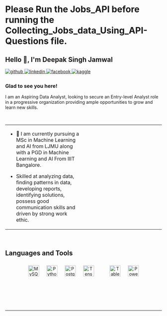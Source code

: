 # <br/> Please Run the Jobs_API before running the Collecting_Jobs_data_Using_API-Questions file.<br/>


## Hello 👋, I'm Deepak Singh Jamwal  
  

<a href="https://github.com/DsJamwal" target="_blank">
<img src=https://img.shields.io/badge/github-%2324292e.svg?&style=for-the-badge&logo=github&logoColor=white alt=github style="margin-bottom: 5px;" />
</a>
<a href="https://linkedin.com/in/deepak-jamwal-54571095" target="_blank">
<img src=https://img.shields.io/badge/linkedin-%231E77B5.svg?&style=for-the-badge&logo=linkedin&logoColor=white alt=linkedin style="margin-bottom: 5px;" />
</a>
<a href="https://www.facebook.com/deepak0412" target="_blank">
<img src=https://img.shields.io/badge/facebook-%232E87FB.svg?&style=for-the-badge&logo=facebook&logoColor=white alt=facebook style="margin-bottom: 5px;" />
</a>
<a href="https://www.kaggle.com/dsjamwal" target="_blank">
<img src=https://img.shields.io/badge/kaggle-%2344BAE8.svg?&style=for-the-badge&logo=kaggle&logoColor=white alt=kaggle style="margin-bottom: 5px;" />
</a>  
  



### Glad to see you here!  
I am an Aspiring Data Analyst, looking to secure an Entry-level Analyst role in a progressive organization providing 
ample opportunities to grow and learn new skills.   
  

<br/>  


<table><tr><td valign="top" width="50%">

- 🌱 I am currently pursuing a MSc in Machine Learning and AI from LJMU along with a PGD in Machine Learning and AI From IIIT Bangalore.  
  

- Skilled at analyzing data, finding patterns in data, developing reports, identifying solutions, possess good communication skills and driven by strong work ethic.  


</td><td valign="top" width="50%">



</td></tr></table>  

<br/>  


## Languages and Tools  
<div align="center">  
<img style="margin: 10px" src="https://profilinator.rishav.dev/skills-assets/mysql-original-wordmark.svg" alt="MySQL" height="35" />  
<img style="margin: 10px" src="https://profilinator.rishav.dev/skills-assets/python-original.svg" alt="Python" height="35" />  
<img style="margin: 10px" src="https://profilinator.rishav.dev/skills-assets/postgresql-original-wordmark.svg" alt="PostgreSQL" height="35" />  
<img style="margin: 10px" src="https://profilinator.rishav.dev/skills-assets/tensorflow-icon.svg" alt="TensorFlow" height="35" />  
<img style="margin: 10px" src="https://profilinator.rishav.dev/skills-assets/pytorch-icon.svg" alt="pytorch" height="3" />  
<img style="margin: 10px" src="https://profilinator.rishav.dev/skills-assets/tableau.svg" alt="Tableau" height="35" />  
<img style="margin: 10px" src="https://profilinator.rishav.dev/skills-assets/powerbi.png" alt="Power Bi" height="35" />  
</div>  



<br/>  



</td></tr></table>  

<br/>  

  

<br/>  


<br/>  


<br />

----
